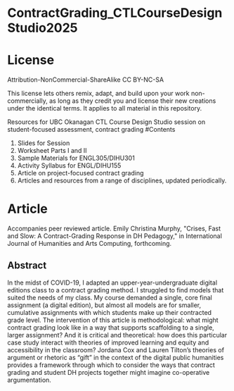 # ContractGrading_CTLCourseDesignStudio2025
# License
Attribution-NonCommercial-ShareAlike
CC BY-NC-SA

This license lets others remix, adapt, and build upon your work non-commercially, as long as they credit you and license their new creations under the identical terms. It applies to all material in this repository. 

Resources for UBC Okanagan CTL Course Design Studio session on student-focused assessment, contract grading
#Contents
1. Slides for Session
2. Worksheet Parts I and II
3. Sample Materials for ENGL305/DIHU301
4. Activity Syllabus for ENGL/DIHU155
5. Article on project-focused contract grading
6. Articles and resources from a range of disciplines, updated periodically. 

# Article
Accompanies peer reviewed article. Emily Christina Murphy, "Crises, Fast and Slow: A Contract-Grading Response in DH Pedagogy," in International Journal of Humanities and Arts Computing, forthcoming.
## Abstract 
In the midst of COVID-19, I adapted an upper-year-undergraduate digital editions class to a contract grading method. I struggled to find models that suited the needs of my class. My course demanded a single, core final assignment (a digital edition), but almost all models are for smaller, cumulative assignments with which students make up their contracted grade level. The intervention of this article is methodological: what might contract grading look like in a way that supports scaffolding to a single, larger assignment? And it is critical and theoretical: how does this particular case study interact with theories of improved learning and equity and accessibility in the classroom? Jordana Cox and Lauren Tilton’s theories of argument or rhetoric as “gift” in the context of the digital public humanities provides a framework through which to consider the ways that contract grading and student DH projects together might imagine co-operative argumentation.
